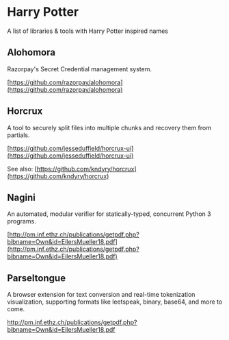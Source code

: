 # Harry Potter
A list of libraries &amp; tools with Harry Potter inspired names

## Alohomora

Razorpay's Secret Credential management system.

[https://github.com/razorpay/alohomora](https://github.com/razorpay/alohomora)

## Horcrux

A tool to securely split files into multiple chunks and recovery them from partials.

[https://github.com/jesseduffield/horcrux-ui](https://github.com/jesseduffield/horcrux-ui)

See also: [https://github.com/kndyry/horcrux](https://github.com/kndyry/horcrux)

## Nagini

An automated, modular verifier for statically-typed, concurrent Python 3 programs.

[http://pm.inf.ethz.ch/publications/getpdf.php?bibname=Own&id=EilersMueller18.pdf](http://pm.inf.ethz.ch/publications/getpdf.php?bibname=Own&id=EilersMueller18.pdf)

## Parseltongue

A browser extension for text conversion and real-time tokenization visualization, supporting formats like leetspeak, binary, base64, and more to come.

[http://pm.inf.ethz.ch/publications/getpdf.php?bibname=Own&id=EilersMueller18.pdf
](https://github.com/BASI-LABS/parseltongue)
